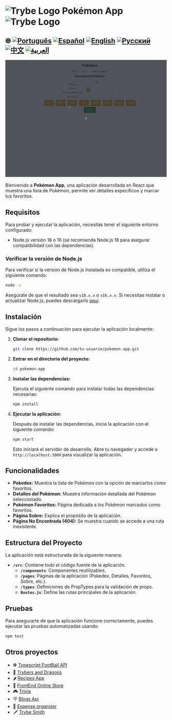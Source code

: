 # <img src="https://agenciars.com.br/wp-content/uploads/2022/06/Trybe.png" alt="Trybe Logo" width="52" height="30" /> Pokémon App <img src="https://agenciars.com.br/wp-content/uploads/2022/06/Trybe.png" alt="Trybe Logo" width="52" height="30" />


## 🌐 [![Português](https://img.shields.io/badge/Português-green)](https://github.com/SamuelRocha91/pokedex/blob/main/README.md) [![Español](https://img.shields.io/badge/Español-yellow)](https://github.com/SamuelRocha91/pokedex/blob/main/README_es.md) [![English](https://img.shields.io/badge/English-blue)](https://github.com/SamuelRocha91/pokedex/blob/main/README_en.md) [![Русский](https://img.shields.io/badge/Русский-lightgrey)](https://github.com/SamuelRocha91/pokedex/blob/main/README_ru.md) [![中文](https://img.shields.io/badge/中文-red)](https://github.com/SamuelRocha91/pokedex/blob/main/README_ch.md) [![العربية](https://img.shields.io/badge/العربية-orange)](https://github.com/SamuelRocha91/pokedex/blob/main/README_ar.md)

![Vista previa de la aplicación](./public/podexFinal.gif)

Bienvenido a **Pokémon App**, una aplicación desarrollada en React que muestra una lista de Pokémon, permite ver detalles específicos y marcar tus favoritos.

## Requisitos

Para probar y ejecutar la aplicación, necesitas tener el siguiente entorno configurado:

- Node.js versión 18 o 16 (se recomienda Node.js 18 para asegurar compatibilidad con las dependencias).

### Verificar la versión de Node.js

Para verificar si la versión de Node.js instalada es compatible, utiliza el siguiente comando:

```bash
node -v
```

Asegúrate de que el resultado sea `v18.x.x` o `v16.x.x`. Si necesitas instalar o actualizar Node.js, puedes descargarlo [aquí](https://nodejs.org/).

## Instalación

Sigue los pasos a continuación para ejecutar la aplicación localmente:

1. **Clonar el repositorio:**

   ```bash
   git clone https://github.com/tu-usuario/pokemon-app.git
   ```

2. **Entrar en el directorio del proyecto:**

   ```bash
   cd pokemon-app
   ```

3. **Instalar las dependencias:**

   Ejecuta el siguiente comando para instalar todas las dependencias necesarias:

   ```bash
   npm install
   ```

4. **Ejecutar la aplicación:**

   Después de instalar las dependencias, inicia la aplicación con el siguiente comando:

   ```bash
   npm start
   ```

   Esto iniciará el servidor de desarrollo. Abre tu navegador y accede a `http://localhost:3000` para visualizar la aplicación.

## Funcionalidades

- **Pokedex:** Muestra la lista de Pokémon con la opción de marcarlos como favoritos.
- **Detalles del Pokémon:** Muestra información detallada del Pokémon seleccionado.
- **Pokémon Favoritos:** Página dedicada a los Pokémon marcados como favoritos.
- **Página Sobre:** Explica el propósito de la aplicación.
- **Página No Encontrada (404):** Se muestra cuando se accede a una ruta inexistente.

## Estructura del Proyecto

La aplicación está estructurada de la siguiente manera:

- **`/src`**: Contiene todo el código fuente de la aplicación.
  - **`/components`**: Componentes reutilizables.
  - **`/pages`**: Páginas de la aplicación (Pokedex, Detalles, Favoritos, Sobre, etc.).
  - **`/types`**: Definiciones de PropTypes para la validación de props.
  - **`Routes.js`**: Define las rutas principales de la aplicación.

## Pruebas

Para asegurarte de que la aplicación funcione correctamente, puedes ejecutar las pruebas automatizadas usando:

```bash
npm test
```

## Otros proyectos

- ⚽ [Typescript FootBall API](https://github.com/SamuelRocha91/trybeFutebolClube/blob/main/README_es.md)
- 🐉 [Trybers and Dragons](https://github.com/SamuelRocha91/trybeAndDragons/blob/main/README_es.md)
- 🌶️ [Recipes App](https://github.com/SamuelRocha91/ProjectRecipesApp/blob/main/README_es.md)
- 🏪 [FrontEnd Online Store](https://github.com/SamuelRocha91/project-frontend-online-store/blob/main/README_es.md)
- 🎮 [Trivia](https://github.com/SamuelRocha91/trivia_game/blob/main/README_es.md)
- 🪧 [Blogs Api](https://github.com/SamuelRocha91/BlogsApi/blob/main/README_es.md)
- 👛 [Expense organizer](https://github.com/SamuelRocha91/project-trybewallet/blob/main/README_es.md)
- 🗡️ [Trybe Smith](https://github.com/SamuelRocha91/TrybeSmith/blob/main/README_es.md)
